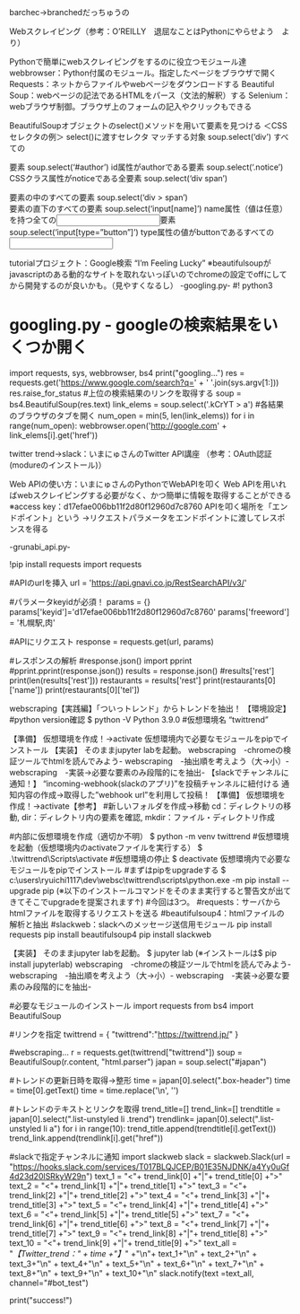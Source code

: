 barchec→branchedだっちゅうの

Webスクレイピング（参考：O’REILLY　退屈なことはPythonにやらせよう　より）

Pythonで簡単にwebスクレイピングをするのに役立つモジュール達
	webbrowser：Python付属のモジュール。指定したページをブラウザで開く
	Requests：ネットからファイルやwebページをダウンロードする
	Beautiful Soup：webページの記法であるHTMLをパース（文法的解釈）する
	Selenium：webブラウザ制御。ブラウザ上のフォームの記入やクリックもできる

BeautifulSoupオブジェクトのselect()メソッドを用いて要素を見つける
＜CSSセレクタの例＞	
select()に渡すセレクタ
マッチする対象
soup.select(‘div’)
すべての<div>要素
soup.select(‘#author’)
id属性がauthorである要素
soup.select(‘.notice’)
CSSクラス属性がnoticeである全要素
soup.select(‘div span’)
<div>要素の中のすべての<span>要素
soup.select(‘div > span’)
<div>要素の直下のすべての<span>要素
soup.select(‘input[name]’)
name属性（値は任意）を持つ全ての<input>要素
soup.select(‘input[type=”button”]’)
type属性の値がbuttonであるすべての<input>



tutorialプロジェクト：Google検索 “I’m Feeling Lucky”
※beautifulsoupがjavascriptのある動的なサイトを取れないっぽいのでchromeの設定でoffにしてから開発するのが良いかも。（見やすくなるし）
-googling.py-
#! python3
# googling.py - googleの検索結果をいくつか開く
import requests, sys, webbrowser, bs4
print("googling...")
res = requests.get('https://www.google.com/search?q=' + ' '.join(sys.argv[1:]))
res.raise_for_status
#上位の検索結果のリンクを取得する
soup = bs4.BeautifulSoup(res.text)
link_elems = soup.select('.kCrYT > a')
#各結果のブラウザのタブを開く
num_open = min(5, len(link_elems))
for i in range(num_open):
    webbrowser.open('http://google.com' + link_elems[i].get('href'))




twitter trend→slack：いまにゅさんのTwitter API講座
（参考：OAuth認証(modureのインストール)）


 Web APIの使い方：いまにゅさんのPythonでWebAPIを叩く
Web APIを用いればwebスクレイピングする必要がなく、かつ簡単に情報を取得することができる
※access key：d17efae006bb11f2d80f12960d7c8760
APIを叩く場所を「エンドポイント」という
	→リクエストパラメータをエンドポイントに渡してレスポンスを得る

-grunabi_api.py-

!pip install requests
import requests

#APIのurlを挿入
url = 'https://api.gnavi.co.jp/RestSearchAPI/v3/'

#パラメータkeyidが必須！
params = {}
params['keyid']='d17efae006bb11f2d80f12960d7c8760'
params['freeword'] = '札幌駅,肉'

#APIにリクエスト
response = requests.get(url, params)

#レスポンスの解析
#response.json()
import pprint
#pprint.pprint(response.json())
results = response.json()
#results['rest']
print(len(results['rest']))
restaurants = results['rest']
print(restaurants[0]['name'])
print(restaurants[0]['tel'])
  
  
  

webscraping【実践編】「ついっトレンド」からトレンドを抽出！
【環境設定】
#python version確認
$ python -V
Python 3.9.0
#仮想環境名
“twittrend”

【準備】
仮想環境を作成！→activate
仮想環境内で必要なモジュールをpipでインストール
【実装】
そのままjupyter labを起動。
webscraping　-chromeの検証ツールでhtmlを読んでみよう-
webscraping　-抽出順を考えよう（大→小）-
webscraping　-実装→必要な要素のみ段階的にを抽出-
【slackでチャンネルに通知！】
“incoming-webhook(slackのアプリ)”を投稿チャンネルに紐付ける
通知内容の作成→取得した”webhook url”を利用して投稿！
【準備】
仮想環境を作成！→activate【参考】
#新しいフォルダを作成→移動
cd：ディレクトリの移動, dir：ディレクトリ内の要素を確認, mkdir：ファイル・ディレクトリ作成

#内部に仮想環境を作成（適切か不明）
$ python -m venv twittrend
#仮想環境を起動（仮想環境内のactivateファイルを実行する）
$ .\twittrend\Scripts\activate
#仮想環境の停止
$ deactivate
仮想環境内で必要なモジュールをpipでインストール
#まずはpipをupgradeする
$ c:\users\ryuichi1117\dev\websc\twittrend\scripts\python.exe -m pip install --upgrade pip
(※以下のインストールコマンドをそのまま実行すると警告文が出てきてそこでupgradeを提案されます↑)
#今回は3つ。
#requests：サーバからhtmlファイルを取得するリクエストを送る
#beautifulsoup4：htmlファイルの解析と抽出
#slackweb：slackへのメッセージ送信用モジュール
pip install requests
pip install beautifulsoup4
pip install slackweb

【実装】
そのままjupyter labを起動。
$ jupyter lab
(※インストールは$ pip install jupyterlab)
webscraping　-chromeの検証ツールでhtmlを読んでみよう-
webscraping　-抽出順を考えよう（大→小）-
webscraping　-実装→必要な要素のみ段階的にを抽出-

#必要なモジュールのインストール
import requests
from bs4 import BeautifulSoup
 
 
#リンクを指定
twittrend = {
    "twittrend":"https://twittrend.jp/"
}
 
#webscraping...
r = requests.get(twittrend["twittrend"])
soup = BeautifulSoup(r.content, "html.parser")
japan = soup.select("#japan")
 
#トレンドの更新日時を取得→整形
time = japan[0].select(".box-header")
time = time[0].getText()
time = time.replace('\n', '')
 
#トレンドのテキストとリンクを取得
trend_title=[]
trend_link=[]
trendtitle = japan[0].select(".list-unstyled li .trend")
trendlink= japan[0].select(".list-unstyled li a")
for i in range(10):
    trend_title.append(trendtitle[i].getText())
    trend_link.append(trendlink[i].get("href"))
 
#slackで指定チャンネルに通知
import slackweb
slack = slackweb.Slack(url = "https://hooks.slack.com/services/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")
text_1 = "<"+ trend_link[0] +"|"+ trend_title[0] +">"
text_2 = "<"+ trend_link[1] +"|"+ trend_title[1] +">"
text_3 = "<"+ trend_link[2] +"|"+ trend_title[2] +">"
text_4 = "<"+ trend_link[3] +"|"+ trend_title[3] +">"
text_5 = "<"+ trend_link[4] +"|"+ trend_title[4] +">"
text_6 = "<"+ trend_link[5] +"|"+ trend_title[5] +">"
text_7 = "<"+ trend_link[6] +"|"+ trend_title[6] +">"
text_8 = "<"+ trend_link[7] +"|"+ trend_title[7] +">"
text_9 = "<"+ trend_link[8] +"|"+ trend_title[8] +">"
text_10 = "<"+ trend_link[9] +"|"+ trend_title[9] +">"
text_all = "*【Twitter_trend：" + time +"】*" +"\n"+ text_1+"\n" + text_2+"\n" + text_3+"\n" + text_4+"\n" + text_5+"\n" + text_6+"\n" + text_7+"\n" + text_8+"\n" + text_9+"\n" + text_10+"\n"
slack.notify(text =text_all, channel="#bot_test")
 
print("success!")

